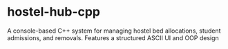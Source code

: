 # hostel-hub-cpp
A console-based C++ system for managing hostel bed allocations, student admissions, and removals. Features a structured ASCII UI and OOP design

